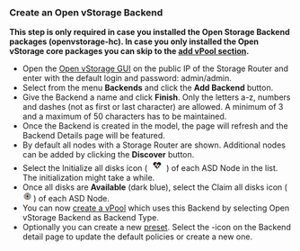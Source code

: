 ### Create an Open vStorage Backend

**This step is only required in case you installed the Open Storage
Backend packages (openvstorage-hc). In case you only installed the Open vStorage core
packages you can skip to the [add vPool section](#addvpool).**

-   Open the [Open vStorage GUI](../Administration/usingthegui/README.md) on the public IP of
    the Storage Router and enter with the default login and password:
    admin/admin.
-   Select from the menu **Backends** and click the **Add Backend** button.
-   Give the Backend a name and click **Finish**. Only the letters a-z,
    numbers and dashes (not as first or last character) are allowed. A
    minimum of 3 and a maximum of 50 characters has to be maintained.
-   Once the Backend is created in the model, the page will refresh and
    the Backend Details page will be featured.
-   By default all nodes with a Storage Router are shown. Additional
    nodes can be added by clicking the **Discover** button.
-   Select the Initialize all disks icon ( ![](../Images/heartbeat.png) ) of each ASD
    Node in the list. The initialization might take a while.
-   Once all disks are **Available** (dark blue), select the Claim all
    disks icon ( ![](../Images/bullseye.png) ) of each ASD Node.
-   You can now [create a vPool](#addvpool) which uses this Backend by
    selecting Open vStorage Backend as Backend Type.
-   Optionally you can create a new [preset](../Administration/usingthegui/backends.md#presets). Select the <i class="fa fa-flip-vertical fa-code-fork"></i>-icon on the Backend detail page to update the default policies or create a new one.

